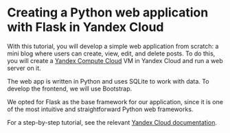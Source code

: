 # Creating a Python web application with Flask in Yandex Cloud

With this tutorial, you will develop a simple web application from scratch: a mini blog where users can create, view, edit, and delete posts. To do this, you will create a [Yandex Compute Cloud](https://cloud.yandex.ru/ru/docs/compute/) VM in Yandex Cloud and run a web server on it.

The web app is written in Python and uses SQLite to work with data. To develop the frontend, we will use Bootstrap.

We opted for Flask as the base framework for our application, since it is one of the most intuitive and straightforward Python web frameworks.

For a step-by-step tutorial, see the relevant [Yandex Cloud documentation](https://yandex.cloud/en/docs/tutorials/web/flask).
